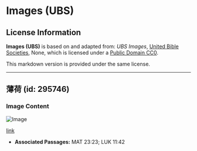 # Images (UBS)

## License Information

**Images (UBS)** is based on and adapted from: _UBS Images_, [United Bible Societies](https://unitedbiblesocieties.org/), None, which is licensed under a [Public Domain CC0](https://creativecommons.org/public-domain/cc0/).

This markdown version is provided under the same license.



--------------------------------

## 薄荷 (id: 295746)

### Image Content

![Image](https://cdn.aquifer.bible/aquifer-content/resources/Media/WEB-0634_mint.jpg)

[link](https://cdn.aquifer.bible/aquifer-content/resources/Media/WEB-0634_mint.jpg)

* **Associated Passages:** MAT 23:23; LUK 11:42

